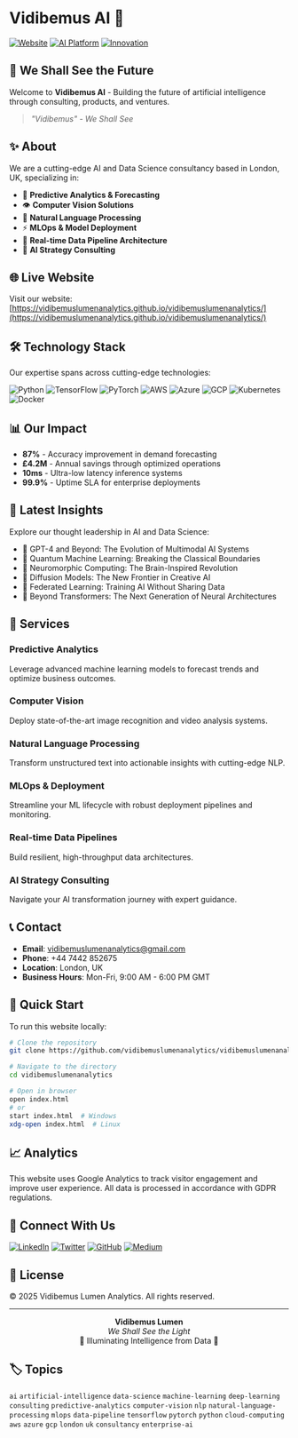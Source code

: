 # Vidibemus AI 🚀

[![Website](https://img.shields.io/badge/Website-Live-00D4FF)](https://vidibemuslumenanalytics.github.io/vidibemus-ai/)
[![AI Platform](https://img.shields.io/badge/AI-Platform-7B3FF2)](https://vidibemuslumenanalytics.github.io/vidibemus-ai/)
[![Innovation](https://img.shields.io/badge/Innovation-Studio-00D4FF)](https://vidibemuslumenanalytics.github.io/vidibemus-ai/)

## 🌟 We Shall See the Future

Welcome to **Vidibemus AI** - Building the future of artificial intelligence through consulting, products, and ventures.

> *"Vidibemus" - We Shall See*

## ✨ About

We are a cutting-edge AI and Data Science consultancy based in London, UK, specializing in:

- 🔮 **Predictive Analytics & Forecasting**
- 👁️ **Computer Vision Solutions**
- 💬 **Natural Language Processing**
- ⚡ **MLOps & Model Deployment**
- 🔄 **Real-time Data Pipeline Architecture**
- 🎯 **AI Strategy Consulting**

## 🌐 Live Website

Visit our website: [https://vidibemuslumenanalytics.github.io/vidibemuslumenanalytics/](https://vidibemuslumenanalytics.github.io/vidibemuslumenanalytics/)

## 🛠️ Technology Stack

Our expertise spans across cutting-edge technologies:

![Python](https://img.shields.io/badge/Python-3776AB?style=flat&logo=python&logoColor=white)
![TensorFlow](https://img.shields.io/badge/TensorFlow-FF6F00?style=flat&logo=tensorflow&logoColor=white)
![PyTorch](https://img.shields.io/badge/PyTorch-EE4C2C?style=flat&logo=pytorch&logoColor=white)
![AWS](https://img.shields.io/badge/AWS-232F3E?style=flat&logo=amazon-aws&logoColor=white)
![Azure](https://img.shields.io/badge/Azure-0089D0?style=flat&logo=microsoft-azure&logoColor=white)
![GCP](https://img.shields.io/badge/GCP-4285F4?style=flat&logo=google-cloud&logoColor=white)
![Kubernetes](https://img.shields.io/badge/Kubernetes-326CE5?style=flat&logo=kubernetes&logoColor=white)
![Docker](https://img.shields.io/badge/Docker-2496ED?style=flat&logo=docker&logoColor=white)

## 📊 Our Impact

- **87%** - Accuracy improvement in demand forecasting
- **£4.2M** - Annual savings through optimized operations
- **10ms** - Ultra-low latency inference systems
- **99.9%** - Uptime SLA for enterprise deployments

## 📝 Latest Insights

Explore our thought leadership in AI and Data Science:

- 📖 GPT-4 and Beyond: The Evolution of Multimodal AI Systems
- 🔬 Quantum Machine Learning: Breaking the Classical Boundaries
- 🧠 Neuromorphic Computing: The Brain-Inspired Revolution
- 🎨 Diffusion Models: The New Frontier in Creative AI
- 🔐 Federated Learning: Training AI Without Sharing Data
- 🚀 Beyond Transformers: The Next Generation of Neural Architectures

## 💼 Services

### Predictive Analytics
Leverage advanced machine learning models to forecast trends and optimize business outcomes.

### Computer Vision
Deploy state-of-the-art image recognition and video analysis systems.

### Natural Language Processing
Transform unstructured text into actionable insights with cutting-edge NLP.

### MLOps & Deployment
Streamline your ML lifecycle with robust deployment pipelines and monitoring.

### Real-time Data Pipelines
Build resilient, high-throughput data architectures.

### AI Strategy Consulting
Navigate your AI transformation journey with expert guidance.

## 📞 Contact

- **Email**: vidibemuslumenanalytics@gmail.com
- **Phone**: +44 7442 852675
- **Location**: London, UK
- **Business Hours**: Mon-Fri, 9:00 AM - 6:00 PM GMT

## 🚀 Quick Start

To run this website locally:

```bash
# Clone the repository
git clone https://github.com/vidibemuslumenanalytics/vidibemuslumenanalytics.git

# Navigate to the directory
cd vidibemuslumenanalytics

# Open in browser
open index.html
# or
start index.html  # Windows
xdg-open index.html  # Linux
```

## 📈 Analytics

This website uses Google Analytics to track visitor engagement and improve user experience. All data is processed in accordance with GDPR regulations.

## 🤝 Connect With Us

[![LinkedIn](https://img.shields.io/badge/LinkedIn-0077B5?style=flat&logo=linkedin&logoColor=white)](https://linkedin.com)
[![Twitter](https://img.shields.io/badge/Twitter-1DA1F2?style=flat&logo=twitter&logoColor=white)](https://twitter.com)
[![GitHub](https://img.shields.io/badge/GitHub-181717?style=flat&logo=github&logoColor=white)](https://github.com)
[![Medium](https://img.shields.io/badge/Medium-000000?style=flat&logo=medium&logoColor=white)](https://medium.com)

## 📜 License

© 2025 Vidibemus Lumen Analytics. All rights reserved.

---

<p align="center">
  <strong>Vidibemus Lumen</strong><br>
  <em>We Shall See the Light</em><br>
  🌟 Illuminating Intelligence from Data 🌟
</p>

## 🏷️ Topics

`ai` `artificial-intelligence` `data-science` `machine-learning` `deep-learning` `consulting` `predictive-analytics` `computer-vision` `nlp` `natural-language-processing` `mlops` `data-pipeline` `tensorflow` `pytorch` `python` `cloud-computing` `aws` `azure` `gcp` `london` `uk` `consultancy` `enterprise-ai`